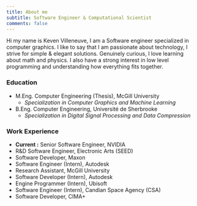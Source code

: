 ```yaml
---
title: About me
subtitle: Software Engineer & Computational Scientist
comments: false
---
```


Hi my name is Keven Villeneuve, I am a Software engineer specialized in computer graphics. I like to say that I am passionate about technology, I strive for simple &amp; elegant solutions. Genuinely curious, I love learning about math and physics. I also have a strong interest in low level programming and understanding how everything fits together.

### Education
- M.Eng. Computer Engineering (Thesis), McGill University
	- _Specialization in Computer Graphics and Machine Learning_
- B.Eng. Computer Engineering, Université de Sherbrooke
	- _Specialization in Digital Signal Processing and Data Compression_

### Work Experience
- **Current :** Senior Software Engineer, NVIDIA
- R&D Software Engineer, Electronic Arts (SEED)
- Software Developer, Maxon
- Software Engineer (Intern), Autodesk
- Research Assistant, McGill University
- Software Developer (Intern), Autodesk
- Engine Programmer (Intern), Ubisoft
- Software Engineer (Intern), Candian Space Agency (CSA)
- Software Developer, CIMA+
